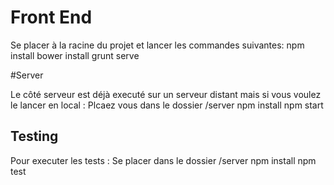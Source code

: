 # Front End

Se placer à la racine du projet et lancer les commandes suivantes:
  npm install
  bower install
  grunt serve

#Server

Le côté serveur est déjà executé sur un serveur distant mais si vous voulez le lancer en local :
  Plcaez vous dans le dossier /server
  npm install
  npm start
  
## Testing
Pour executer les tests :
  Se placer dans le dossier /server
  npm install
  npm test
